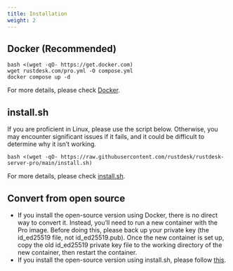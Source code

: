 ```yaml
---
title: Installation
weight: 2
---
```


## Docker (Recommended)

```
bash <(wget -qO- https://get.docker.com)
wget rustdesk.com/pro.yml -O compose.yml
docker compose up -d
```

For more details, please check [Docker](/docs/en/self-host/rustdesk-server-pro/installscript/docker/).

## install.sh

If you are proficient in Linux, please use the script below. Otherwise, you may encounter significant issues if it fails, and it could be difficult to determine why it isn’t working.

`bash <(wget -qO- https://raw.githubusercontent.com/rustdesk/rustdesk-server-pro/main/install.sh)`

For more details, please check [install.sh](/docs/en/self-host/rustdesk-server-pro/installscript/script/).

## Convert from open source

- If you install the open-source version using Docker, there is no direct way to convert it. Instead, you’ll need to run a new container with the Pro image. Before doing this, please back up your private key (the id_ed25519 file, not id_ed25519.pub). Once the new container is set up, copy the old id_ed25519 private key file to the working directory of the new container, then restart the container.
- If you install the open-source version using install.sh, please follow [this](/docs/en/self-host/rustdesk-server-pro/installscript/script/#convert-from-open-source).
